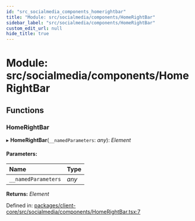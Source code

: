 ```yaml
---
id: "src_socialmedia_components_homerightbar"
title: "Module: src/socialmedia/components/HomeRightBar"
sidebar_label: "src/socialmedia/components/HomeRightBar"
custom_edit_url: null
hide_title: true
---
```


# Module: src/socialmedia/components/HomeRightBar

## Functions

### HomeRightBar

▸ **HomeRightBar**(`__namedParameters`: *any*): *Element*

#### Parameters:

Name | Type |
:------ | :------ |
`__namedParameters` | *any* |

**Returns:** *Element*

Defined in: [packages/client-core/src/socialmedia/components/HomeRightBar.tsx:7](https://github.com/xr3ngine/xr3ngine/blob/716a06460/packages/client-core/src/socialmedia/components/HomeRightBar.tsx#L7)
